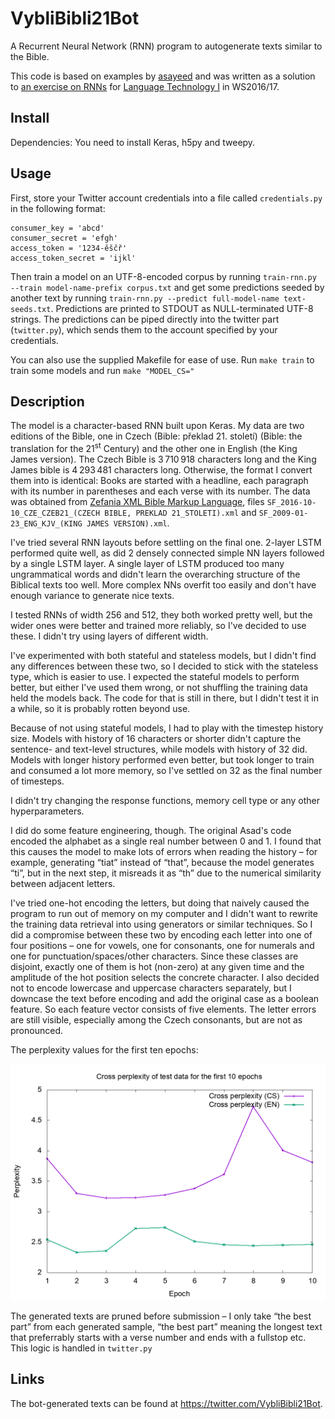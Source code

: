 # VybliBibli21Bot

A Recurrent Neural Network (RNN) program to autogenerate texts similar to the Bible.

This code is based on examples by [asayeed](https://github.com/asayeed/lt1) and was written as a solution to [an exercise on RNNs](https://github.com/jonsafari/lt1/blob/master/hw/hw-rnn.md) for [Language Technology I](https://github.com/jonsafari/lt1) in WS2016/17.


## Install

Dependencies: You need to install Keras, h5py and tweepy.


## Usage

First, store your Twitter account credentials into a file called `credentials.py` in the following format:
```
consumer_key = 'abcd'
consumer_secret = 'efgh'
access_token = '1234-ěščř'
access_token_secret = 'ijkl'
```

Then train a model on an UTF-8-encoded corpus by running `train-rnn.py --train model-name-prefix corpus.txt` and get some predictions seeded by another text by running `train-rnn.py --predict full-model-name text-seeds.txt`. Predictions are printed to STDOUT as NULL-terminated UTF-8 strings. The predictions can be piped directly into the twitter part (`twitter.py`), which sends them to the account specified by your credentials.

You can also use the supplied Makefile for ease of use. Run `make train` to train some models and run `make "MODEL_CS="`


## Description

The model is a character-based RNN built upon Keras. My data are two editions of the Bible, one in Czech (Bible: překlad 21. století) (Bible: the translation for the 21<sup>st</sup> Century) and the other one in English (the King James version). The Czech Bible is 3 710 918 characters long and the King James bible is 4 293 481 characters long. Otherwise, the format I convert them into is identical: Books are started with a headline, each paragraph with its number in parentheses and each verse with its number. The data was obtained from [Zefania XML Bible Markup Language](https://sourceforge.net/projects/zefania-sharp/), files `SF_2016-10-10_CZE_CZEB21_(CZECH BIBLE, PREKLAD 21_STOLETI).xml` and `SF_2009-01-23_ENG_KJV_(KING JAMES VERSION).xml`.

I've tried several RNN layouts before settling on the final one. 2-layer LSTM performed quite well, as did 2 densely connected simple NN layers followed by a single LSTM layer. A single layer of LSTM produced too many ungrammatical words and didn't learn the overarching structure of the Biblical texts too well. More complex NNs overfit too easily and don't have enough variance to generate nice texts.

I tested RNNs of width 256 and 512, they both worked pretty well, but the wider ones were better and trained more reliably, so I've decided to use these. I didn't try using layers of different width.

I've experimented with both stateful and stateless models, but I didn't find any differences between these two, so I decided to stick with the stateless type, which is easier to use. I expected the stateful models to perform better, but either I've used them wrong, or not shuffling the training data held the models back. The code for that is still in there, but I didn't test it in a while, so it is probably rotten beyond use.

Because of not using stateful models, I had to play with the timestep history size. Models with history of 16 characters or shorter didn't capture the sentence- and text-level structures, while models with history of 32 did. Models with longer history performed even better, but took longer to train and consumed a lot more memory, so I've settled on 32 as the final number of timesteps.

I didn't try changing the response functions, memory cell type or any other hyperparameters.

I did do some feature engineering, though. The original Asad's code encoded the alphabet as a single real number between 0 and 1. I found that this causes the model to make lots of errors when reading the history – for example, generating “tiat” instead of “that”, because the model generates “ti”, but in the next step, it misreads it as “th” due to the numerical similarity between adjacent letters.

I've tried one-hot encoding the letters, but doing that naively caused the program to run out of memory on my computer and I didn't want to rewrite the training data retrieval into using generators or similar techniques. So I did a compromise between these two by encoding each letter into one of four positions – one for vowels, one for consonants, one for numerals and one for punctuation/spaces/other characters. Since these classes are disjoint, exactly one of them is hot (non-zero) at any given time and the amplitude of the hot position selects the concrete character. I also decided not to encode lowercase and uppercase characters separately, but I downcase the text before encoding and add the original case as a boolean feature. So each feature vector consists of five elements. The letter errors are still visible, especially among the Czech consonants, but are not as pronounced.


The perplexity values for the first ten epochs:

![A graph of perplexity values for the first ten epochs.](./perplexity.png)


The generated texts are pruned before submission – I only take “the best part” from each generated sample, “the best part” meaning the longest text that preferrably starts with a verse number and ends with a fullstop etc.  This logic is handled in `twitter.py`


## Links

The bot-generated texts can be found at <https://twitter.com/VybliBibli21Bot>.
